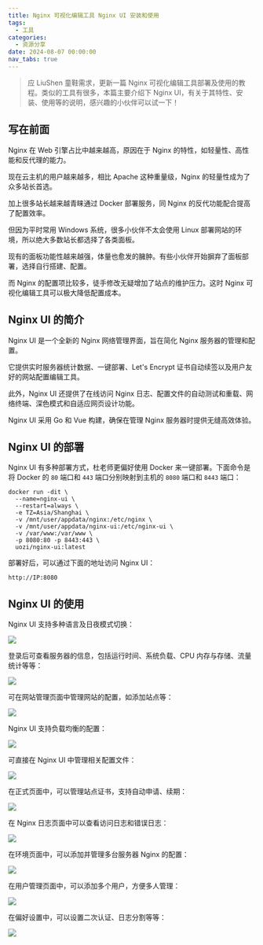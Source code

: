 ```yaml
---
title: Nginx 可视化编辑工具 Nginx UI 安装和使用
tags:
  - 工具
categories:
  - 资源分享
date: 2024-08-07 00:00:00
nav_tabs: true
---
```


> 应 LiuShen 童鞋需求，更新一篇 Nginx 可视化编辑工具部署及使用的教程。类似的工具有很多，本篇主要介绍下 Nginx UI，有关于其特性、安装、使用等的说明，感兴趣的小伙伴可以试一下！

<!-- more -->

## 写在前面

Nginx 在 Web 引擎占比中越来越高，原因在于 Nginx 的特性，如轻量性、高性能和反代理的能力。

现在云主机的用户越来越多，相比 Apache 这种重量级，Nginx 的轻量性成为了众多站长首选。

加上很多站长越来越青睐通过 Docker 部署服务，同 Nginx 的反代功能配合提高了配置效率。

但因为平时常用 Windows 系统，很多小伙伴不太会使用 Linux 部署网站的环境，所以绝大多数站长都选择了各类面板。

现有的面板功能性越来越强，体量也愈发的臃肿。有些小伙伴开始摒弃了面板部署，选择自行搭建、配置。

而 Nginx 的配置项比较多，徒手修改无疑增加了站点的维护压力。这时 Nginx 可视化编辑工具可以极大降低配置成本。

## Nginx UI 的简介

Nginx UI 是一个全新的 Nginx 网络管理界面，旨在简化 Nginx 服务器的管理和配置。

它提供实时服务器统计数据、一键部署、Let's Encrypt 证书自动续签以及用户友好的网站配置编辑工具。

此外，Nginx UI 还提供了在线访问 Nginx 日志、配置文件的自动测试和重载、网络终端、深色模式和自适应网页设计功能。

Nginx UI 采用 Go 和 Vue 构建，确保在管理 Nginx 服务器时提供无缝高效体验。

## Nginx UI 的部署

Nginx UI 有多种部署方式，杜老师更偏好使用 Docker 来一键部署。下面命令是将 Docker 的 `80` 端口和 `443` 端口分别映射到主机的 `8080` 端口和 `8443` 端口：

```
docker run -dit \
  --name=nginx-ui \
  --restart=always \
  -e TZ=Asia/Shanghai \
  -v /mnt/user/appdata/nginx:/etc/nginx \
  -v /mnt/user/appdata/nginx-ui:/etc/nginx-ui \
  -v /var/www:/var/www \
  -p 8080:80 -p 8443:443 \
  uozi/nginx-ui:latest
```

部署好后，可以通过下面的地址访问 Nginx UI：

```
http://IP:8080
```

## Nginx UI 的使用

Nginx UI 支持多种语言及日夜模式切换：

![](https://cdn.dusays.com/2024/08/735-1.jpg)

登录后可查看服务器的信息，包括运行时间、系统负载、CPU 内存与存储、流量统计等等：

![](https://cdn.dusays.com/2024/08/735-2.jpg)

可在网站管理页面中管理网站的配置，如添加站点等：

![](https://cdn.dusays.com/2024/08/735-3.jpg)

Nginx UI 支持负载均衡的配置：

![](https://cdn.dusays.com/2024/08/735-4.jpg)

可直接在 Nginx UI 中管理相关配置文件：

![](https://cdn.dusays.com/2024/08/735-5.jpg)

在正式页面中，可以管理站点证书，支持自动申请、续期：

![](https://cdn.dusays.com/2024/08/735-6.jpg)

在 Nginx 日志页面中可以查看访问日志和错误日志：

![](https://cdn.dusays.com/2024/08/735-7.jpg)

在环境页面中，可以添加并管理多台服务器 Nginx 的配置：

![](https://cdn.dusays.com/2024/08/735-8.jpg)

在用户管理页面中，可以添加多个用户，方便多人管理：

![](https://cdn.dusays.com/2024/08/735-9.jpg)

在偏好设置中，可以设置二次认证、日志分割等等：

![](https://cdn.dusays.com/2024/08/735-10.jpg)